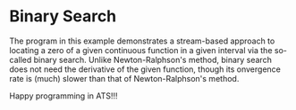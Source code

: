 # Binary Search

The program in this example demonstrates a stream-based approach to
locating a zero of a given continuous function in a given interval via
the so-called binary search. Unlike Newton-Ralphson's method, binary
search does not need the derivative of the given function, though its
onvergence rate is (much) slower than that of Newton-Ralphson's method.

Happy programming in ATS!!!

